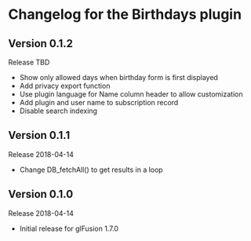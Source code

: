 # Changelog for the Birthdays plugin

## Version 0.1.2
Release TBD
- Show only allowed days when birthday form is first displayed
- Add privacy export function
- Use plugin language for Name column header to allow customization
- Add plugin and user name to subscription record
- Disable search indexing

## Version 0.1.1
Release 2018-04-14
- Change DB_fetchAll() to get results in a loop

## Version 0.1.0
Release 2018-04-14
- Initial release for glFusion 1.7.0
